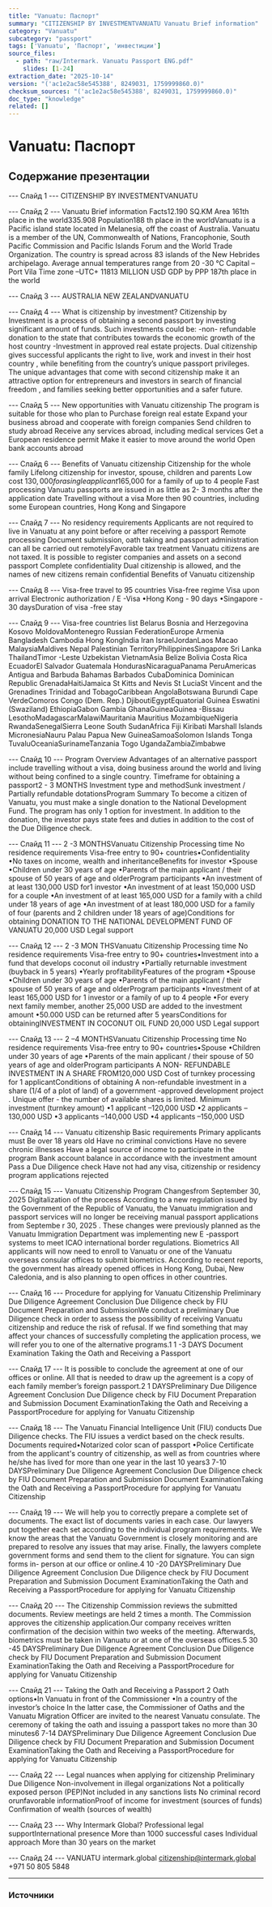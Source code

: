 ```yaml
---
title: "Vanuatu: Паспорт"
summary: "CITIZENSHIP BY INVESTMENTVANUATU Vanuatu Brief information"
category: "Vanuatu"
subcategory: "passport"
tags: ['Vanuatu', 'Паспорт', 'инвестиции']
source_files:
  - path: "raw/Intermark. Vanuatu Passport ENG.pdf"
    slides: [1-24]
extraction_date: "2025-10-14"
version: "('ac1e2ac58e545388', 8249031, 1759999860.0)"
checksum_sources: "('ac1e2ac58e545388', 8249031, 1759999860.0)"
doc_type: "knowledge"
related: []
---
```


# Vanuatu: Паспорт

## Содержание презентации

--- Слайд 1 ---
CITIZENSHIP BY INVESTMENTVANUATU

--- Слайд 2 ---
Vanuatu
Brief information
Facts12.190  SQ.KM
Area
161th place in the world335.908
Population188
th place in the worldVanuatu is a Pacific island state located in Melanesia, off the coast of Australia. Vanuatu is a member of the UN, Commonwealth of Nations, Francophonie, South Pacific Commission and Pacific Islands Forum and the World Trade Organization.
The country is spread across 83 islands of the New Hebrides archipelago. Average annual temperatures range from 20 -30 °C
Capital –Port Vila
Time zone –UTC+ 11813 MILLION USD
GDP by PPP
187th place in the world

--- Слайд 3 ---
AUSTRALIA
NEW ZEALANDVANUATU

--- Слайд 4 ---
What is citizenship 
by investment? 
Citizenship by Investment is a process of obtaining a second passport 
by investing significant amount of funds. Such investments could be:
-non- refundable donation to the state that contributes towards the 
economic growth of the host country
-Investment in approved real estate projects.
Dual citizenship gives successful applicants the right to live, work and 
invest in their host country , while benefiting from the country’s unique 
passport privileges. The unique advantages that come with second citizenship make it an attractive option for entrepreneurs and investors in search of financial freedom , and families seeking better 
opportunities and a safer future.

--- Слайд 5 ---
New opportunities with
Vanuatu citizenship
The program is suitable for those who plan to
Purchase foreign real estate
Expand your business abroad and cooperate with foreign 
companies
Send children to study abroad
Receive any services abroad, including medical services
Get a European residence permit
Make it easier to move around the world
Open bank accounts abroad

--- Слайд 6 ---
Benefits
of Vanuatu citizenship
Citizenship for the whole family
Lifelong citizenship for investor, spouse, 
children and parents
Low cost
$130,000 for a single applicant$165,000 for a family of up to 4 people
Fast processing
Vanuatu passports are issued in as little as 2- 3 
months after the application date
Travelling without a visa
More then 90 countries, including some European countries, Hong Kong and Singapore

--- Слайд 7 ---
No residency requirements
Applicants are not required to live in Vanuatu at 
any point before or after receiving a passport
Remote processing
Document submission, oath taking and passport administration can all be carried out remotelyFavorable tax treatment
Vanuatu citizens are not taxed. It is possible to register companies and assets on a second passport
Complete confidentiality
Dual citizenship is allowed, and the names of new citizens remain confidential
Benefits
of Vanuatu citizenship

--- Слайд 8 ---
Visa-free travel to 95 countries
Visa-free regime
Visa upon arrival
Electronic authorization / E -Visa
•Hong Kong - 90 days
•Singapore - 30 daysDuration of visa -free stay

--- Слайд 9 ---
Visa-free countries list
Belarus
Bosnia and Herzegovina
Kosovo
MoldovaMontenegro
Russian FederationEurope
Armenia
Bangladesh
Cambodia
Hong KongIndia
Iran
IsraelJordanLaos
Macao
MalaysiaMaldives
Nepal
Palestinian TerritoryPhilippinesSingapore
Sri Lanka
ThailandTimor -Leste
Uzbekistan
VietnamAsia
Belize
Bolivia
Costa Rica
EcuadorEl Salvador
Guatemala
HondurasNicaraguaPanama
PeruAmericas
Antigua and Barbuda
Bahamas
Barbados
CubaDominica
Dominican Republic
GrenadaHaitiJamaica
St Kitts and Nevis
St LuciaSt Vincent and the 
Grenadines
Trinidad and TobagoCaribbean
AngolaBotswana
Burundi
Cape VerdeComoros
Congo (Dem. Rep.)
DjiboutiEgyptEquatorial Guinea
Eswatini (Swaziland)
EthiopiaGabon
Gambia
GhanaGuineaGuinea -Bissau
LesothoMadagascarMalawiMauritania
Mauritius
MozambiqueNigeria
RwandaSenegalSierra Leone
South SudanAfrica
Fiji
Kiribati
Marshall Islands
MicronesiaNauru
Palau
Papua New GuineaSamoaSolomon Islands
Tonga
TuvaluOceaniaSurinameTanzania
Togo
UgandaZambiaZimbabwe

--- Слайд 10 ---
Program
Overview
Advantages of an alternative passport include travelling without a visa, 
doing business around the world and living without being confined to a single country.
Timeframe for obtaining a passport2 - 3 MONTHS
Investment type and methodSunk investment / Partially refundable dotationsProgram Summary
To become a citizen of Vanuatu, you must make a single donation to the National Development Fund. The program has only 1 option for investment.
In addition to the donation, the investor pays state fees and duties in 
addition to the cost of the Due Diligence check.

--- Слайд 11 ---
2 -3 MONTHSVanuatu Citizenship
Processing time
No residence requirements
Visa-free entry to 90+ countries•Confidentiality
•No taxes on income, wealth and inheritanceBenefits for investor
•Spouse
•Children under 30 years of age
•Parents of the main applicant / their spouse of 50 years of 
age and olderProgram participants
•An investment of at least 130,000 USD for1 investor
•An investment of at least 150,000 USD for a couple
•An investment of at least 165,000 USD for a family with a child 
under 18 years of age
•An investment of at least 180,000 USD for a family of four 
(parents and 2 children under 18 years of age)Conditions for obtaining
DONATION TO THE NATIONAL DEVELOPMENT FUND 
OF VANUATU
20,000 USD
Legal support

--- Слайд 12 ---
2 -3 MON THSVanuatu Citizenship
Processing time
No residence requirements
Visa-free entry to 90+ countries•Investment into a fund that develops coconut oil 
industry
•Partially returnable investment (buyback in 5 years)
•Yearly profitabilityFeatures of the program
•Spouse
•Children under 30 years of age
•Parents of the main applicant / their spouse of 50 years of age and olderProgram participants
•Investment of at least 165,000 USD for 1 investor or a family 
of up to 4 people
•For every next family member, another 25,000 USD are 
added to the investment amount
•50.000 USD can be returned after 5 yearsConditions for obtainingINVESTMENT IN COCONUT OIL FUND
20,000 USD
Legal support

--- Слайд 13 ---
2 –4 MONTHSVanuatu Citizenship
Processing time
No residence requirements
Visa-free entry to 90+ countries•Spouse
•Children under 30 years of age
•Parents of the main applicant / their spouse of 50 years of 
age and olderProgram participants
A NON- REFUNDABLE INVESTMENT IN A SHARE 
FROM120,000 USD
Cost of turnkey processing for 1 applicantConditions of obtaining
A non-refundable investment in a share (1/4 of a plot of land) of 
a government -approved development project .
Unique offer - the number of available shares is limited.
Minimum investment (turnkey amount)
•1 applicant –120,000 USD
•2 applicants –130,000 USD
•3 applicants –140,000 USD
•4 applicants –150,000 USD

--- Слайд 14 ---
Vanuatu citizenship
Basic requirements
Primary applicants must
Be over 18 years old
Have no criminal convictions
Have no severe chronic illnesses
Have a legal source of income to participate in the program
Bank account balance in accordance with the investment amount
Pass a Due Diligence check
Have not had any visa, citizenship or residency program 
applications rejected

--- Слайд 15 ---
Vanuatu Citizenship
Program Changesfrom September 30, 2025
Digitalization of the process
According to a new regulation issued by the Government of the 
Republic of Vanuatu, the Vanuatu immigration and passport services will no longer be receiving manual passport applications from Septembe r 30, 2025 . These changes were previously planned as the 
Vanuatu Immigration Department was implementing new E -passport 
systems to meet ICAO international border regulations. 
Biometrics
All applicants will now need to enroll to Vanuatu or one of the Vanuatu overseas consular offices to submit biometrics. According to recent reports, the government has already opened offices in Hong Kong, Dubai, New Caledonia, and is also planning to open offices in other countries.

--- Слайд 16 ---
Procedure for applying 
for Vanuatu Citizenship
Preliminary Due Diligence
Agreement Conclusion
Due Diligence check by FIU
Document Preparation and SubmissionWe conduct a preliminary Due Diligence check in order to 
assess the possibility of receiving Vanuatu citizenship and reduce the risk of refusal.
If we find something that may affect your chances of 
successfully completing the application process, we will refer 
you to one of the alternative programs.1
1 -3 DAYS
Document Examination
Taking the Oath and Receiving a Passport

--- Слайд 17 ---
It is possible to conclude the agreement at one of our offices 
or online.
All that is needed to draw up the agreement is a copy of each 
family member’s foreign passport.2
1 DAYSPreliminary Due Diligence
Agreement Conclusion
Due Diligence check by FIU
Document Preparation and Submission
Document ExaminationTaking the Oath and Receiving a PassportProcedure for applying 
for Vanuatu Citizenship

--- Слайд 18 ---
The Vanuatu Financial Intelligence Unit (FIU) conducts Due 
Diligence checks. The FIU issues a verdict based on the check results.
Documents required•Notarized color scan of passport
•Police Certificate from the applicant's country of citizenship, 
as well as from countries where he/she has lived for more than one year in the last 10 years3
7-10 DAYSPreliminary Due Diligence
Agreement Conclusion
Due Diligence check by FIU
Document Preparation and Submission
Document ExaminationTaking the Oath and Receiving a PassportProcedure for applying 
for Vanuatu Citizenship

--- Слайд 19 ---
We will help you to correctly prepare a complete set of 
documents. The exact list of documents varies in each case.
Our lawyers put together each set according to the individual 
program requirements. We know the areas that the Vanuatu Government is closely monitoring and are prepared to resolve any issues that may arise.
Finally, the lawyers complete government forms and send 
them to the client for signature. You can sign forms in- person 
at our office or online.4
10 -20 DAYSPreliminary Due Diligence
Agreement Conclusion
Due Diligence check by FIU
Document Preparation and Submission
Document ExaminationTaking the Oath and Receiving a PassportProcedure for applying 
for Vanuatu Citizenship

--- Слайд 20 ---
The Citizenship Commission reviews the submitted 
documents. Review meetings are held 2 times a month.
The Commission approves the citizenship application.Our company receives written confirmation of the decision 
within two weeks of the meeting.
Afterwards, biometrics must be taken in Vanuatu or at one of 
the overseas offices.5
30 -45 DAYSPreliminary Due Diligence
Agreement Conclusion
Due Diligence check by FIU
Document Preparation and Submission
Document ExaminationTaking the Oath and Receiving a PassportProcedure for applying 
for Vanuatu Citizenship

--- Слайд 21 ---
Taking the Oath and Receiving a Passport
2 Oath options•In Vanuatu in front of the Commissioner
•In a country of the investor’s choice
In the latter case, the Commissioner of Oaths and the Vanuatu 
Migration Officer are invited to the nearest Vanuatu consulate. The ceremony of taking the oath and issuing a passport takes no more than 30 minutes6
7-14 DAYSPreliminary Due Diligence
Agreement Conclusion
Due Diligence check by FIU
Document Preparation and Submission
Document ExaminationTaking the Oath and Receiving a PassportProcedure for applying 
for Vanuatu Citizenship

--- Слайд 22 ---
Legal nuances when applying for citizenship
Preliminary Due Diligence
Non-involvement in illegal 
organizations
Not a politically exposed 
person (PEP)Not included in any sanctions lists
No criminal record orunfavorable informationProof of income for investment (sources of funds)
Confirmation of wealth (sources of wealth)

--- Слайд 23 ---
Why Intermark 
Global?
Professional legal supportInternational presence
More than 1000 successful cases
Individual approach
More than 30 years on the market

--- Слайд 24 ---
VANUATU
intermark.global citizenship@intermark.global +971 50 805 5848


---

### Источники
[^src1]: raw/Intermark. Vanuatu Passport ENG.pdf → слайды 1–24
